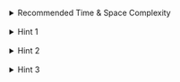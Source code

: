 <br>
<details class="hint-accordion">  
    <summary>Recommended Time & Space Complexity</summary>
    <p>
    You should aim for a solution with <code>O(m * n)</code> time and <code>O(m * n)</code> space, where <code>m</code> is the number of rows and <code>n</code> is the number of columns in the given grid.
    </p>
</details>

<br>
<details class="hint-accordion">  
    <summary>Hint 1</summary>
    <p>
    A brute force solution would be to iterate on each land cell and run a BFS from that cells to find the nearest treasure chest. This would be an <code>O((m * n)^2)</code> solution. Can you think of a better way? Sometimes it is not optimal to go from source to destination.
    </p>
</details>

<br>
<details class="hint-accordion">  
    <summary>Hint 2</summary>
    <p>
    We can see that instead of going from every cell to find the nearest treasure chest, we can do it in reverse. We can just do a BFS from all the treasure chests in grid and just explore all possible paths from those chests. Why? Because in this approach, the treasure chests self mark the cells level by level and the level number will be the distance from that cell to a treasure chest. We don't revisit a cell. This approach is called <code>Multi-Source BFS</code>. How would you implement it?
    </p>
</details>

<br>
<details class="hint-accordion">  
    <summary>Hint 3</summary>
    <p>
    We insert all the cells <code>(row, col)</code> that represent the treasure chests into the queue. Then, we process the cells level by level, handling all the current cells in the queue at once. For each cell, we mark it as visited and store the current level value as the distance at that cell. We then try to add the neighboring cells (adjacent cells) to the queue, but only if they have not been visited and are land cells.
    </p>
</details>
